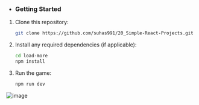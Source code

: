 - ### Getting Started

1. Clone this repository:

   ```bash
   git clone https://github.com/suhas991/20_Simple-React-Projects.git
   ```

2. Install any required dependencies (if applicable):

   ```bash
   cd load-more
   npm install
   ```

3. Run the game:


   ```bash
   npm run dev
   ```
   
![image](https://github.com/suhas991/20_Simple-React-Projects/assets/92245302/540b5523-2b6b-4b48-801a-912fcfec18b6)

